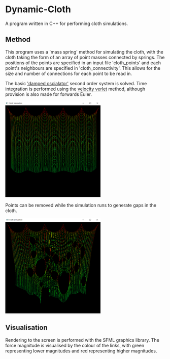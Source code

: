 # Dynamic-Cloth

A program written in C++ for performing cloth simulations. 

## Method
This program uses a 'mass spring' method for simulating the cloth, with the cloth taking the form of an array of point masses connected by springs. The positions of the points are specified in an input file 'cloth_points' and each point's neighbours are specified in 'cloth_connectivity'. This allows for the size and number of connections for each point to be read in.

The basic ['damped oscialator'](https://en.wikipedia.org/wiki/Mass-spring-damper_model) second order system is solved. Time integration is performed using the [velocity verlet](https://en.wikipedia.org/wiki/Verlet_integration) method, although provision is also made for forwards Euler.

<img src="/dynamic_cloth/images/cloth_sim.png" width="300" height="300">

Points can be removed while the simulation runs to generate gaps in the cloth.

<img src="/dynamic_cloth/images/cloth_sim_holes.png" width="300" height="300">


## Visualisation
Rendering to the screen is performed with the SFML graphics library. The force magnitude is visualised by the colour of the links, with green representing lower magnitudes and red representing higher magnitudes.


